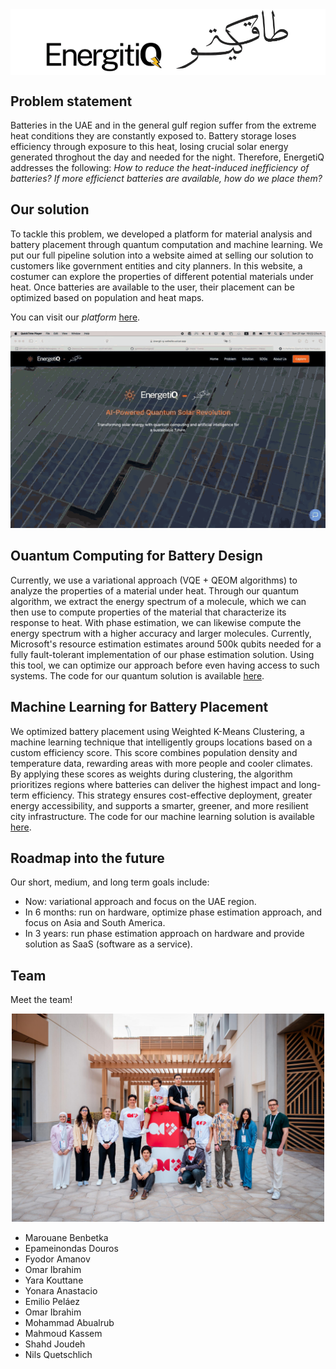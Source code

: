 <div style="text-align: center; background-color: white;">
  <img src="figs/english_logo.png" alt="image" width="200"/>
  <img src="figs/arabic_logo.png" alt="image" width="200"/>
</div>

## Problem statement

Batteries in the UAE and in the general gulf region suffer from the extreme heat conditions they are constantly exposed to. Battery storage loses efficiency through exposure to this heat, losing crucial solar energy generated throghout the day and needed for the night. Therefore, EnergetiQ addresses the following: _How to reduce the heat-induced inefficiency of batteries? If more efficienct batteries are available, how do we place them?_

## Our solution

To tackle this problem, we developed a platform for material analysis and battery placement through quantum computation and machine learning. We put our full pipeline solution into a website aimed at selling our solution to customers like government entities and city planners. In this website, a costumer can explore the properties of different potential materials under heat. Once batteries are available to the user, their placement can be optimized based on population and heat maps.

You can visit our _platform_ [here](https://energti-q-website.vercel.app/products).

![](figs/website_demo.gif)

## Ouantum Computing for Battery Design

Currently, we use a variational approach (VQE + QEOM algorithms) to analyze the properties of a material under heat. Through our quantum algorithm, we extract the energy spectrum of a molecule, which we can then use to compute properties of the material that characterize its response to heat. With phase estimation, we can likewise compute the energy spectrum with a higher accuracy and larger molecules. Currently, Microsoft's resource estimation estimates around 500k qubits needed for a fully fault-tolerant implementation of our phase estimation solution. Using this tool, we can optimize our approach before even having access to such systems. The code for our quantum solution is available [here](https://github.com/epelaaez/EnergetiQ/tree/main/battery_design).

## Machine Learning for Battery Placement

We optimized battery placement using Weighted K-Means Clustering, a machine learning technique that intelligently groups locations based on a custom efficiency score. This score combines population density and temperature data, rewarding areas with more people and cooler climates. By applying these scores as weights during clustering, the algorithm prioritizes regions where batteries can deliver the highest impact and long-term efficiency. This strategy ensures cost-effective deployment, greater energy accessibility, and supports a smarter, greener, and more resilient city infrastructure. The code for our machine learning solution is available [here](https://github.com/epelaaez/EnergetiQ/tree/main/battery_optimization).

## Roadmap into the future

Our short, medium, and long term goals include:

-   Now: variational approach and focus on the UAE region.
-   In 6 months: run on hardware, optimize phase estimation approach, and focus on Asia and South America.
-   In 3 years: run phase estimation approach on hardware and provide solution as SaaS (software as a service).

## Team

Meet the team!

<div style="text-align: center;">
  <img src="figs/team.jpg" alt="image" width="500"/>
</div>

-   Marouane Benbetka
-   Epameinondas Douros
-   Fyodor Amanov
-   Omar Ibrahim
-   Yara Kouttane
-   Yonara Anastacio
-   Emilio Peláez
-   Omar Ibrahim
-   Mohammad Abualrub
-   Mahmoud Kassem
-   Shahd Joudeh
-   Nils Quetschlich

